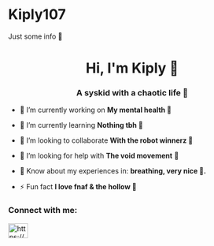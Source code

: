 # Kiply107
Just some info 🌺
<h1 align="center">Hi, I'm Kiply 🦪</h1>
<h3 align="center">A syskid with a chaotic life 🍓</h3>

- 🔭 I’m currently working on **My mental health 🍭**

- 🌱 I’m currently learning **Nothing tbh 🍥**

- 👯 I’m looking to collaborate **With the robot winnerz 🍡**

- 🤝 I’m looking for help with **The void movement** 🍩

- 📄 Know about my experiences in: **breathing, very nice 🍫.**

- ⚡ Fun fact **I love fnaf & the hollow 🍰**

<h3 align="left">Connect with me:</h3>
<p align="left">
<a href="https://www.youtube.com/c/https://www.youtube.com/@georgemarinov5770" target="blank"><img align="center" src="https://raw.githubusercontent.com/rahuldkjain/github-profile-readme-generator/master/src/images/icons/Social/youtube.svg" alt="https://www.youtube.com/@georgemarinov5770" height="30" width="40" /></a>
</p>
